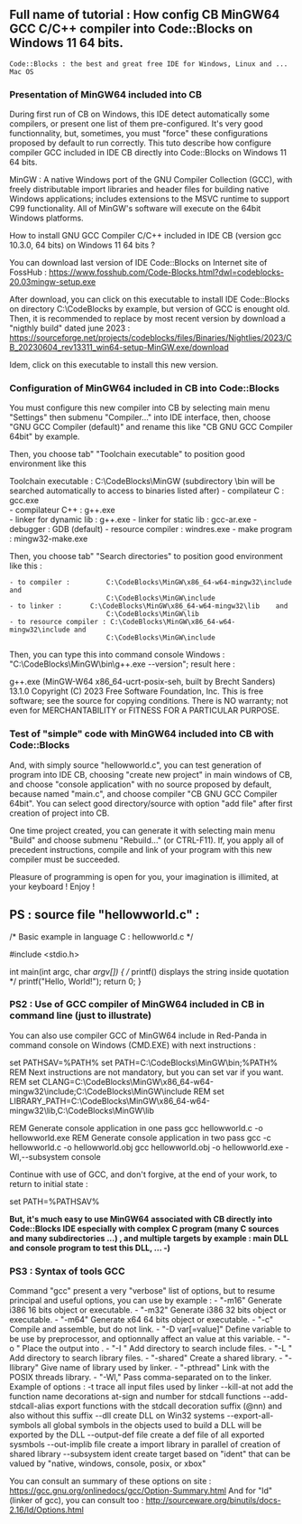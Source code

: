 
## Full name of tutorial : How config CB MinGW64 GCC C/C++ compiler into Code::Blocks on Windows 11 64 bits.

	Code::Blocks : the best and great free IDE for Windows, Linux and ... Mac OS
### Presentation of MinGW64 included into CB

During first run of CB on Windows, this IDE detect automatically some compilers, or present one list of them pre-configured.
It's very good functionnality, but, sometimes, you must "force" these configurations proposed by default to run correctly.
This tuto describe how configure compiler GCC included in IDE CB directly into Code::Blocks on Windows 11 64 bits.

MinGW : A native Windows port of the GNU Compiler Collection (GCC), with freely distributable import libraries and header files for building native Windows applications; includes extensions to the MSVC runtime to support C99 functionality. 
All of MinGW's software will execute on the 64bit Windows platforms.
	 
How to install GNU GCC Compiler C/C++ included in IDE CB (version gcc 10.3.0, 64 bits) on Windows 11 64 bits ? 

You can download last version of IDE Code::Blocks on Internet site of FossHub :
	https://www.fosshub.com/Code-Blocks.html?dwl=codeblocks-20.03mingw-setup.exe
	
After download, you can click on this executable to install IDE Code::Blocks on directory C:\CodeBlocks by example, but version of GCC is enought old. 
Then, it is recommended to replace by most recent version by download a "nigthly build" dated june 2023 : 
	https://sourceforge.net/projects/codeblocks/files/Binaries/Nightlies/2023/CB_20230604_rev13311_win64-setup-MinGW.exe/download
  
Idem, click on this executable to install this new version.
### Configuration of MinGW64 included in CB into Code::Blocks

You must configure this new compiler into CB by selecting main menu "Settings" then submenu "Compiler..." into IDE interface, then, choose "GNU GCC Compiler (default)" and rename this like "CB GNU GCC Compiler 64bit" by example.

Then, you choose tab" "Toolchain executable" to position good environment like this 
			
Toolchain executable : 
	C:\CodeBlocks\MinGW (subdirectory \bin will be searched automatically to access to binaries listed after)
	- compilateur C : 			    gcc.exe  
	- compilateur C++ : 			g++.exe  
	- linker for dynamic lib : 	g++.exe 
	- linker for static lib : 	    gcc-ar.exe
	- debugger :					    GDB (default)
	- resource compiler :			windres.exe
	- make program : 				mingw32-make.exe

Then, you choose tab" "Search directories" to position good environment like this :

	- to compiler : 		C:\CodeBlocks\MinGW\x86_64-w64-mingw32\include and 
						    C:\CodeBlocks\MinGW\include
	- to linker : 		C:\CodeBlocks\MinGW\x86_64-w64-mingw32\lib    and 
						    C:\CodeBlocks\MinGW\lib
	- to resource compiler : C:\CodeBlocks\MinGW\x86_64-w64-mingw32\include and 
						    C:\CodeBlocks\MinGW\include
	
Then, you can type this into command console Windows : "C:\CodeBlocks\MinGW\bin\g++.exe --version"; result here :

g++.exe (MinGW-W64 x86_64-ucrt-posix-seh, built by Brecht Sanders) 13.1.0
Copyright (C) 2023 Free Software Foundation, Inc.
This is free software; see the source for copying conditions.  There is NO warranty; 
not even for MERCHANTABILITY or FITNESS FOR A PARTICULAR PURPOSE.

### Test of "simple" code with MinGW64 included into CB with Code::Blocks

And, with simply source "hellowworld.c", you can test generation of program into IDE CB, choosing "create new project" in main windows of CB, and choose "console application" with no source proposed by default, because named "main.c", and choose compiler "CB GNU GCC Compiler 64bit".
You can select good directory/source with option "add file" after first creation of project into CB. 

One time project created, you can generate it with selecting main menu "Build" and choose submenu "Rebuild..." (or CTRL-F11).
If, you apply all of precedent instructions, compile and link of your program with this new compiler must be succeeded.
		  
Pleasure of programming is open for you, your imagination is illimited, at your keyboard ! Enjoy !

## PS : source file "hellowworld.c" :

/*     Basic example in language C : hellowworld.c      */

#include <stdio.h>

int main(int argc, char *argv[]) {
/* printf() displays the string inside quotation  */
   printf("Hello, World!");
   return 0;
}

### PS2 : Use of GCC compiler of MinGW64 included in CB in command line (just to illustrate)

You can also use compiler GCC of MinGW64 include in Red-Panda in command console on Windows (CMD.EXE) with next instructions :

set PATHSAV=%PATH%
set PATH=C:\CodeBlocks\MinGW\bin;%PATH%
REM 	Next instructions are not mandatory, but you can set var if you want.
REM  set CLANG=C:\CodeBlocks\MinGW\x86_64-w64-mingw32\include;C:\CodeBlocks\MinGW\include
REM  set LIBRARY_PATH=C:\CodeBlocks\MinGW\x86_64-w64-mingw32\lib,C:\CodeBlocks\MinGW\lib

REM     Generate console application in one pass
gcc hellowworld.c -o hellowworld.exe
REM     Generate console application in two pass
gcc -c hellowworld.c -o hellowworld.obj
gcc hellowworld.obj -o hellowworld.exe -Wl,--subsystem console

Continue with use of GCC, and don't forgive, at the end of your work, to return to initial state :

set PATH=%PATHSAV%

**But, it's much easy to use MinGW64 associated with CB directly into Code::Blocks IDE especially with complex C program (many C sources and many subdirectories ...) , and multiple targets by example : main DLL and console program to test this DLL, ...   -)**

### PS3 : Syntax of tools GCC 

Command "gcc" present a very "verbose" list of options, but to resume principal and useful options, you can use 
by example :
	- "-m16" 				Generate i386 16 bits object or executable.
	- "-m32" 				Generate i386 32 bits object or executable.
	- "-m64" 				Generate x64 64 bits object or executable.
	- "-c"                Compile and assemble, but do not link.
	- "-D var[=value]"	Define variable to be use by preprocessor, and optionnally affect an value at this variable.
	- "-o <file>"         Place the output into <file>.
	- "-I <directory>"	Add directory to search include files.
	- "-L <directory>"	Add directory to search library files.
	- "-shared"           Create a shared library.
	- "-llibrary"			Give name of library used by linker.
	- "-pthread"			Link with the POSIX threads library.
	- "-Wl,<options>"     Pass comma-separated <options> on to the linker. Example of options :
							-t 					trace all input files used by linker
							--kill-at			not add the function name decorations at-sign and number for stdcall functions
							--add-stdcall-alias	export functions with the stdcall decoration suffix (@nn) and also without this suffix
							--dll				create DLL on Win32 systems
							--export-all-symbols all global symbols in the objects used to build a DLL will be exported by the DLL
							--output-def file	create a def file of all exported sysmbols
							--out-implib file	create a import library in parallel of creation of shared library
							--subsystem ident 	create target based on "ident" that can be valued by "native, windows, console, posix, or xbox"
							
You can consult an summary of these options on site : https://gcc.gnu.org/onlinedocs/gcc/Option-Summary.html
And for "ld" (linker of gcc), you can consult too : http://sourceware.org/binutils/docs-2.16/ld/Options.html 